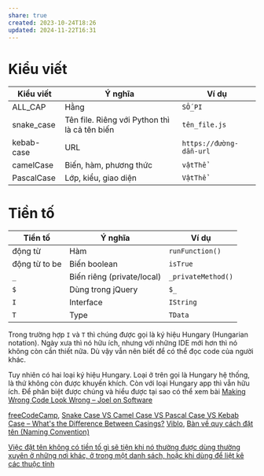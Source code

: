 ```yaml
---
share: true
created: 2023-10-24T18:26
updated: 2024-11-22T16:31
---
```

# Kiểu viết
| Kiểu viết  | Ý nghĩa                                       | Ví dụ                   |
| ---------- | --------------------------------------------- | ----------------------- |
| ALL_CAP    | Hằng                                          | `SỐ_PI`                    |
| snake_case | Tên file. Riêng với Python thì là cả tên biến | `tên_file.js`           |
| kebab-case | URL                                           | `https://đường-dẫn-url` |
| camelCase  | Biến, hàm, phương thức                        | `vậtThể`                |
| PascalCase | Lớp, kiểu, giao diện                          | `VậtThể`                |

# Tiền tố
| Tiền tố       | Ý nghĩa                    | Ví dụ              |
| ------------- | -------------------------- | ------------------ |
| động từ       | Hàm                        | `runFunction()`    |
| động từ to be | Biến boolean               | `isTrue`           |
| `_`           | Biến riêng (private/local) | `_privateMethod()` |
| `$`           | Dùng trong jQuery          | `$_`               |
| `I`           | Interface                  | `IString`          |
| `T`           | Type                       | `TData`            |

Trong trường hợp `I` và `T` thì chúng được gọi là ký hiệu Hungary (Hungarian notation). Ngày xưa thì nó hữu ích, nhưng với những IDE mới hơn thì nó không còn cần thiết nữa. Dù vậy vẫn nên biết để có thể đọc code của người khác. 

Tuy nhiên có hai loại ký hiệu Hungary. Loại ở trên gọi là Hungary hệ thống, là thứ không còn được khuyến khích. Còn với loại Hungary app thì vẫn hữu ích. Để phân biệt được chúng và hiểu được tại sao có thể xem bài [Making Wrong Code Look Wrong – Joel on Software](https://www.joelonsoftware.com/2005/05/11/making-wrong-code-look-wrong/)

[freeCodeCamp](../../../%CE%9E%20Ngu%E1%BB%93n%20v%C3%A0%20t%C3%A0i%20nguy%C3%AAn%20h%E1%BB%97%20tr%E1%BB%A3/%CE%9E%20Ngu%E1%BB%93n/freeCodeCamp.md), [Snake Case VS Camel Case VS Pascal Case VS Kebab Case – What's the Difference Between Casings?](https://www.freecodecamp.org/news/snake-case-vs-camel-case-vs-pascal-case-vs-kebab-case-whats-the-difference/)
[Viblo](../../../%CE%9E%20Ngu%E1%BB%93n%20v%C3%A0%20t%C3%A0i%20nguy%C3%AAn%20h%E1%BB%97%20tr%E1%BB%A3/%CE%9E%20Ngu%E1%BB%93n/Viblo.md), [Bàn về quy cách đặt tên (Naming Convention)](https://viblo.asia/p/ban-ve-quy-cach-dat-ten-naming-convention-3P0lPyem5ox)

[Việc đặt tên không có tiền tố gì sẽ tiện khi nó thường được dùng thường xuyên ở những nơi khác, ở trong một danh sách, hoặc khi dùng để liệt kê các thuộc tính](./Vi%E1%BB%87c%20%C4%91%E1%BA%B7t%20t%C3%AAn%20kh%C3%B4ng%20c%C3%B3%20ti%E1%BB%81n%20t%E1%BB%91%20g%C3%AC%20s%E1%BA%BD%20ti%E1%BB%87n%20khi%20n%C3%B3%20th%C6%B0%E1%BB%9Dng%20%C4%91%C6%B0%E1%BB%A3c%20d%C3%B9ng%20th%C6%B0%E1%BB%9Dng%20xuy%C3%AAn%20%E1%BB%9F%20nh%E1%BB%AFng%20n%C6%A1i%20kh%C3%A1c,%20%E1%BB%9F%20trong%20m%E1%BB%99t%20danh%20s%C3%A1ch,%20ho%E1%BA%B7c%20khi%20d%C3%B9ng%20%C4%91%E1%BB%83%20li%E1%BB%87t%20k%C3%AA%20c%C3%A1c%20thu%E1%BB%99c%20t%C3%ADnh.md)